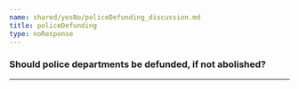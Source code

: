 ```yaml
---
name: shared/yesNo/policeDefunding_discussion.md
title: policeDefunding
type: noResponse
---
```


### Should police departments be defunded, if not abolished?

---

